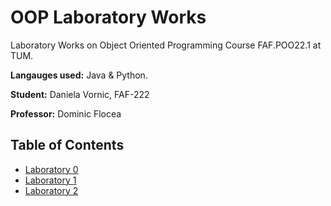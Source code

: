 # OOP Laboratory Works

Laboratory Works on Object Oriented Programming Course FAF.POO22.1 at TUM.

**Langauges used:** Java & Python.

**Student:** Daniela Vornic, FAF-222

**Professor:** Dominic Flocea

## Table of Contents

- [Laboratory 0](lab0/README.md)
- [Laboratory 1](lab1/README.md)
- [Laboratory 2](lab2/README.md)

